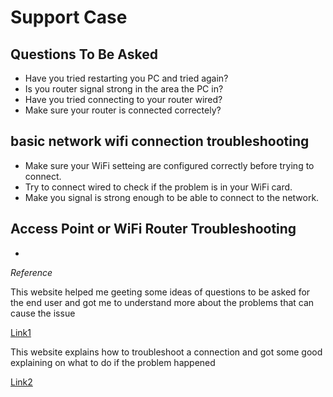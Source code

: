# Support Case 

## Questions To Be Asked

- Have you tried restarting you PC and tried again?
- Is you router signal strong in the area the PC in?
- Have you tried connecting to your router wired?
- Make sure your router is connected correctely?

##  basic network wifi connection troubleshooting
 - Make sure your WiFi setteing are configured correctly before trying to connect.
 - Try to connect wired to check if the problem is in your WiFi card.
 - Make you signal is strong enough to be able to connect to the network.

##  Access Point or WiFi Router Troubleshooting
- 


*Reference* 

This website helped me geeting some ideas of questions to be asked for the end user and got me to understand more about the problems that can cause the issue

[Link1](https://www.forbes.com/home-improvement/internet/cant-connect-to-wifi/)

This website explains how to troubleshoot a connection and got some good explaining on what to do if the problem happened 

[Link2](https://www.pcmag.com/explainers/12-tips-to-troubleshoot-your-internet-connection)



